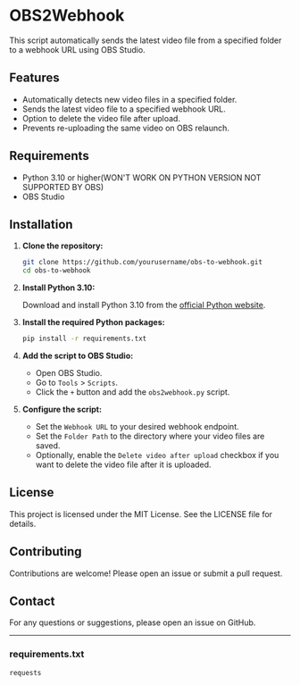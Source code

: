 # OBS2Webhook

This script automatically sends the latest video file from a specified folder to a webhook URL using OBS Studio.

## Features

- Automatically detects new video files in a specified folder.
- Sends the latest video file to a specified webhook URL.
- Option to delete the video file after upload.
- Prevents re-uploading the same video on OBS relaunch.

## Requirements

- Python 3.10 or higher(WON'T WORK ON PYTHON VERSION NOT SUPPORTED BY OBS)
- OBS Studio

## Installation

1. **Clone the repository:**

    ```sh
    git clone https://github.com/yourusername/obs-to-webhook.git
    cd obs-to-webhook
    ```

2. **Install Python 3.10:**

    Download and install Python 3.10 from the [official Python website](https://www.python.org/downloads/release/python-3100/).

3. **Install the required Python packages:**

    ```sh
    pip install -r requirements.txt
    ```

4. **Add the script to OBS Studio:**

    - Open OBS Studio.
    - Go to `Tools` > `Scripts`.
    - Click the `+` button and add the `obs2webhook.py` script.

5. **Configure the script:**

    - Set the `Webhook URL` to your desired webhook endpoint.
    - Set the `Folder Path` to the directory where your video files are saved.
    - Optionally, enable the `Delete video after upload` checkbox if you want to delete the video file after it is uploaded.

## License

This project is licensed under the MIT License. See the LICENSE file for details.

## Contributing

Contributions are welcome! Please open an issue or submit a pull request.

## Contact

For any questions or suggestions, please open an issue on GitHub.

---

### requirements.txt

```plaintext
requests
